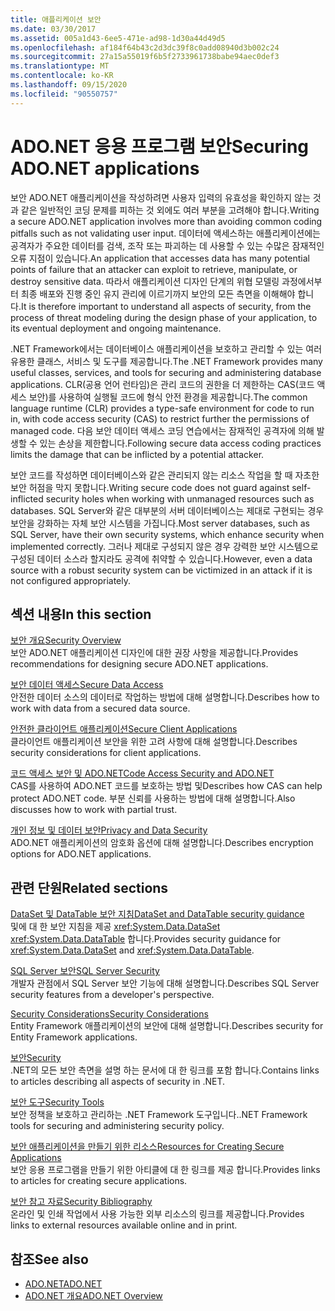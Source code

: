 ```yaml
---
title: 애플리케이션 보안
ms.date: 03/30/2017
ms.assetid: 005a1d43-6ee5-471e-ad98-1d30a44d49d5
ms.openlocfilehash: af184f64b43c2d3dc39f8c0add08940d3b002c24
ms.sourcegitcommit: 27a15a55019f6b5f2733961738babe94aec0def3
ms.translationtype: MT
ms.contentlocale: ko-KR
ms.lasthandoff: 09/15/2020
ms.locfileid: "90550757"
---
```

# <a name="securing-adonet-applications"></a><span data-ttu-id="641e7-102">ADO.NET 응용 프로그램 보안</span><span class="sxs-lookup"><span data-stu-id="641e7-102">Securing ADO.NET applications</span></span>

<span data-ttu-id="641e7-103">보안 ADO.NET 애플리케이션을 작성하려면 사용자 입력의 유효성을 확인하지 않는 것과 같은 일반적인 코딩 문제를 피하는 것 외에도 여러 부분을 고려해야 합니다.</span><span class="sxs-lookup"><span data-stu-id="641e7-103">Writing a secure ADO.NET application involves more than avoiding common coding pitfalls such as not validating user input.</span></span> <span data-ttu-id="641e7-104">데이터에 액세스하는 애플리케이션에는 공격자가 주요한 데이터를 검색, 조작 또는 파괴하는 데 사용할 수 있는 수많은 잠재적인 오류 지점이 있습니다.</span><span class="sxs-lookup"><span data-stu-id="641e7-104">An application that accesses data has many potential points of failure that an attacker can exploit to retrieve, manipulate, or destroy sensitive data.</span></span> <span data-ttu-id="641e7-105">따라서 애플리케이션 디자인 단계의 위협 모델링 과정에서부터 최종 배포와 진행 중인 유지 관리에 이르기까지 보안의 모든 측면을 이해해야 합니다.</span><span class="sxs-lookup"><span data-stu-id="641e7-105">It is therefore important to understand all aspects of security, from the process of threat modeling during the design phase of your application, to its eventual deployment and ongoing maintenance.</span></span>  
  
<span data-ttu-id="641e7-106">.NET Framework에서는 데이터베이스 애플리케이션을 보호하고 관리할 수 있는 여러 유용한 클래스, 서비스 및 도구를 제공합니다.</span><span class="sxs-lookup"><span data-stu-id="641e7-106">The .NET Framework provides many useful classes, services, and tools for securing and administering database applications.</span></span> <span data-ttu-id="641e7-107">CLR(공용 언어 런타임)은 관리 코드의 권한을 더 제한하는 CAS(코드 액세스 보안)를 사용하여 실행될 코드에 형식 안전 환경을 제공합니다.</span><span class="sxs-lookup"><span data-stu-id="641e7-107">The common language runtime (CLR) provides a type-safe environment for code to run in, with code access security (CAS) to restrict further the permissions of managed code.</span></span> <span data-ttu-id="641e7-108">다음 보안 데이터 액세스 코딩 연습에서는 잠재적인 공격자에 의해 발생할 수 있는 손상을 제한합니다.</span><span class="sxs-lookup"><span data-stu-id="641e7-108">Following secure data access coding practices limits the damage that can be inflicted by a potential attacker.</span></span>  
  
<span data-ttu-id="641e7-109">보안 코드를 작성하면 데이터베이스와 같은 관리되지 않는 리소스 작업을 할 때 자초한 보안 허점을 막지 못합니다.</span><span class="sxs-lookup"><span data-stu-id="641e7-109">Writing secure code does not guard against self-inflicted security holes when working with unmanaged resources such as databases.</span></span> <span data-ttu-id="641e7-110">SQL Server와 같은 대부분의 서버 데이터베이스는 제대로 구현되는 경우 보안을 강화하는 자체 보안 시스템을 가집니다.</span><span class="sxs-lookup"><span data-stu-id="641e7-110">Most server databases, such as SQL Server, have their own security systems, which enhance security when implemented correctly.</span></span> <span data-ttu-id="641e7-111">그러나 제대로 구성되지 않은 경우 강력한 보안 시스템으로 구성된 데이터 소스라 할지라도 공격에 취약할 수 있습니다.</span><span class="sxs-lookup"><span data-stu-id="641e7-111">However, even a data source with a robust security system can be victimized in an attack if it is not configured appropriately.</span></span>  
  
## <a name="in-this-section"></a><span data-ttu-id="641e7-112">섹션 내용</span><span class="sxs-lookup"><span data-stu-id="641e7-112">In this section</span></span>

 [<span data-ttu-id="641e7-113">보안 개요</span><span class="sxs-lookup"><span data-stu-id="641e7-113">Security Overview</span></span>](security-overview.md)  
 <span data-ttu-id="641e7-114">보안 ADO.NET 애플리케이션 디자인에 대한 권장 사항을 제공합니다.</span><span class="sxs-lookup"><span data-stu-id="641e7-114">Provides recommendations for designing secure ADO.NET applications.</span></span>  
  
 [<span data-ttu-id="641e7-115">보안 데이터 액세스</span><span class="sxs-lookup"><span data-stu-id="641e7-115">Secure Data Access</span></span>](secure-data-access.md)  
 <span data-ttu-id="641e7-116">안전한 데이터 소스의 데이터로 작업하는 방법에 대해 설명합니다.</span><span class="sxs-lookup"><span data-stu-id="641e7-116">Describes how to work with data from a secured data source.</span></span>  
  
 [<span data-ttu-id="641e7-117">안전한 클라이언트 애플리케이션</span><span class="sxs-lookup"><span data-stu-id="641e7-117">Secure Client Applications</span></span>](secure-client-applications.md)  
 <span data-ttu-id="641e7-118">클라이언트 애플리케이션 보안을 위한 고려 사항에 대해 설명합니다.</span><span class="sxs-lookup"><span data-stu-id="641e7-118">Describes security considerations for client applications.</span></span>  
  
 [<span data-ttu-id="641e7-119">코드 액세스 보안 및 ADO.NET</span><span class="sxs-lookup"><span data-stu-id="641e7-119">Code Access Security and ADO.NET</span></span>](code-access-security.md)  
 <span data-ttu-id="641e7-120">CAS를 사용하여 ADO.NET 코드를 보호하는 방법 및</span><span class="sxs-lookup"><span data-stu-id="641e7-120">Describes how CAS can help protect ADO.NET code.</span></span> <span data-ttu-id="641e7-121">부분 신뢰를 사용하는 방법에 대해 설명합니다.</span><span class="sxs-lookup"><span data-stu-id="641e7-121">Also discusses how to work with partial trust.</span></span>  
  
 [<span data-ttu-id="641e7-122">개인 정보 및 데이터 보안</span><span class="sxs-lookup"><span data-stu-id="641e7-122">Privacy and Data Security</span></span>](privacy-and-data-security.md)  
 <span data-ttu-id="641e7-123">ADO.NET 애플리케이션의 암호화 옵션에 대해 설명합니다.</span><span class="sxs-lookup"><span data-stu-id="641e7-123">Describes encryption options for ADO.NET applications.</span></span>  
  
## <a name="related-sections"></a><span data-ttu-id="641e7-124">관련 단원</span><span class="sxs-lookup"><span data-stu-id="641e7-124">Related sections</span></span>

 [<span data-ttu-id="641e7-125">DataSet 및 DataTable 보안 지침</span><span class="sxs-lookup"><span data-stu-id="641e7-125">DataSet and DataTable security guidance</span></span>](dataset-datatable-dataview/security-guidance.md)  
 <span data-ttu-id="641e7-126">및에 대 한 보안 지침을 제공 <xref:System.Data.DataSet> <xref:System.Data.DataTable> 합니다.</span><span class="sxs-lookup"><span data-stu-id="641e7-126">Provides security guidance for <xref:System.Data.DataSet> and <xref:System.Data.DataTable>.</span></span>

 [<span data-ttu-id="641e7-127">SQL Server 보안</span><span class="sxs-lookup"><span data-stu-id="641e7-127">SQL Server Security</span></span>](./sql/sql-server-security.md)  
 <span data-ttu-id="641e7-128">개발자 관점에서 SQL Server 보안 기능에 대해 설명합니다.</span><span class="sxs-lookup"><span data-stu-id="641e7-128">Describes SQL Server security features from a developer's perspective.</span></span>  
  
 [<span data-ttu-id="641e7-129">Security Considerations</span><span class="sxs-lookup"><span data-stu-id="641e7-129">Security Considerations</span></span>](./ef/security-considerations.md)  
 <span data-ttu-id="641e7-130">Entity Framework 애플리케이션의 보안에 대해 설명합니다.</span><span class="sxs-lookup"><span data-stu-id="641e7-130">Describes security for Entity Framework applications.</span></span>  
  
 [<span data-ttu-id="641e7-131">보안</span><span class="sxs-lookup"><span data-stu-id="641e7-131">Security</span></span>](../../../standard/security/index.md)  
 <span data-ttu-id="641e7-132">.NET의 모든 보안 측면을 설명 하는 문서에 대 한 링크를 포함 합니다.</span><span class="sxs-lookup"><span data-stu-id="641e7-132">Contains links to articles describing all aspects of security in .NET.</span></span>  
  
 <span data-ttu-id="641e7-133">[보안 도구](/previous-versions/visualstudio/visual-studio-2008/7w3fd0wb(v=vs.90))</span><span class="sxs-lookup"><span data-stu-id="641e7-133">[Security Tools](/previous-versions/visualstudio/visual-studio-2008/7w3fd0wb(v=vs.90))</span></span>  
 <span data-ttu-id="641e7-134">보안 정책을 보호하고 관리하는 .NET Framework 도구입니다.</span><span class="sxs-lookup"><span data-stu-id="641e7-134">.NET Framework tools for securing and administering security policy.</span></span>  
  
 <span data-ttu-id="641e7-135">[보안 애플리케이션을 만들기 위한 리소스](/previous-versions/visualstudio/visual-studio-2010/ms165101(v=vs.100))</span><span class="sxs-lookup"><span data-stu-id="641e7-135">[Resources for Creating Secure Applications](/previous-versions/visualstudio/visual-studio-2010/ms165101(v=vs.100))</span></span>  
 <span data-ttu-id="641e7-136">보안 응용 프로그램을 만들기 위한 아티클에 대 한 링크를 제공 합니다.</span><span class="sxs-lookup"><span data-stu-id="641e7-136">Provides links to articles for creating secure applications.</span></span>  
  
 [<span data-ttu-id="641e7-137">보안 참고 자료</span><span class="sxs-lookup"><span data-stu-id="641e7-137">Security Bibliography</span></span>](/visualstudio/ide/securing-applications)  
 <span data-ttu-id="641e7-138">온라인 및 인쇄 작업에서 사용 가능한 외부 리소스의 링크를 제공합니다.</span><span class="sxs-lookup"><span data-stu-id="641e7-138">Provides links to external resources available online and in print.</span></span>  
  
## <a name="see-also"></a><span data-ttu-id="641e7-139">참조</span><span class="sxs-lookup"><span data-stu-id="641e7-139">See also</span></span>

- [<span data-ttu-id="641e7-140">ADO.NET</span><span class="sxs-lookup"><span data-stu-id="641e7-140">ADO.NET</span></span>](index.md)
- [<span data-ttu-id="641e7-141">ADO.NET 개요</span><span class="sxs-lookup"><span data-stu-id="641e7-141">ADO.NET Overview</span></span>](ado-net-overview.md)
